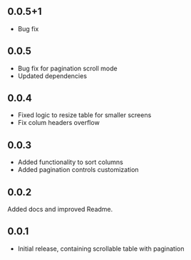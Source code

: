 ## 0.0.5+1

* Bug fix

## 0.0.5

* Bug fix for pagination scroll mode
* Updated dependencies

## 0.0.4

* Fixed logic to resize table for smaller screens
* Fix colum headers overflow

## 0.0.3

* Added functionality to sort columns
* Added pagination controls customization

## 0.0.2

Added docs and improved Readme.

## 0.0.1

* Initial release, containing scrollable table with pagination
